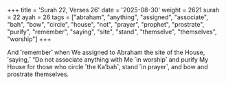 +++
title = 'Surah 22, Verses 26'
date = '2025-08-30'
weight = 2621
surah = 22
ayah = 26
tags = ["abraham", "anything", "assigned", "associate", "bah", "bow", "circle", "house", "not", "prayer", "prophet", "prostrate", "purify", "remember", "saying", "site", "stand", "themselve", "themselves", "worship"]
+++

And ˹remember˺ when We assigned to Abraham the site of the House, ˹saying,˺ “Do not associate anything with Me ˹in worship˺ and purify My House for those who circle ˹the Ka’bah˺, stand ˹in prayer˺, and bow and prostrate themselves.